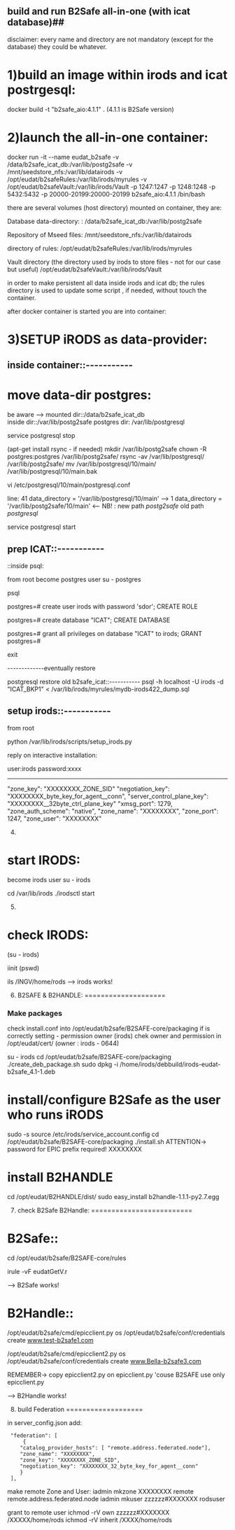 

## build and run B2Safe all-in-one (with icat database)##



disclaimer: every name and directory are not mandatory (except for the database) they could be whatever.

1)build an image within irods and icat postrgesql:
===============================================

docker build -t "b2safe_aio:4.1.1" .
(4.1.1 is B2Safe version)

2)launch the all-in-one container:
===============================

docker run -it --name eudat_b2safe  -v /data/b2safe_icat_db:/var/lib/postg2safe -v /mnt/seedstore_nfs:/var/lib/datairods -v /opt/eudat/b2safeRules:/var/lib/irods/myrules -v /opt/eudat/b2safeVault:/var/lib/irods/Vault -p 1247:1247 -p 1248:1248 -p 5432:5432 -p 20000-20199:20000-20199   b2safe_aio:4.1.1 /bin/bash


there are several volumes (host directory) mounted on container, they are:

Database data-directory:
<host path> : <container path>
/data/b2safe_icat_db:/var/lib/postg2safe

Repository of Mseed files:
/mnt/seedstore_nfs:/var/lib/datairods

directory of rules:
/opt/eudat/b2safeRules:/var/lib/irods/myrules

Vault directory (the directory used by irods to store files - not for our case but useful)
/opt/eudat/b2safeVault:/var/lib/irods/Vault

in order to make persistent all data inside irods and icat db;
the rules directory is used to update some script , if needed, without touch the container.

 after docker container is started you are into container:

3)SETUP iRODS as data-provider:
===============================

inside container::-----------
-----------------------------

move data-dir postgres:
======================
be aware --> 
mounted dir::/data/b2safe_icat_db  
inside dir::/var/lib/postg2safe 
postgres dir: /var/lib/postgresql

service postgresql  stop

(apt-get install rsync - if needed)
mkdir /var/lib/postg2safe
chown -R postgres:postgres /var/lib/postg2safe/
rsync -av /var/lib/postgresql/ /var/lib/postg2safe/
mv /var/lib/postgresql/10/main/ /var/lib/postgresql/10/main.bak

vi /etc/postgresql/10/main/postgresql.conf 

line:
41    data_directory = '/var/lib/postgresql/10/main'     --> 1 data_directory = '/var/lib/postg2safe/10/main'  <-- NB! : new path *postg2safe*  old path  *postgresql*




service postgresql start

prep ICAT::-----------
----------------------



::inside psql:

from root become postgres user
su - postgres

psql

postgres=# create user irods with password 'sdor';
CREATE ROLE

postgres=# create database "ICAT";
CREATE DATABASE

postgres=# grant all privileges on database "ICAT" to irods;
GRANT
postgres=# 

exit


-------------eventually restore


postgresql restore old b2safe_icat::-----------
psql -h localhost -U irods -d "ICAT_BKP1" <  /var/lib/irods/myrules/mydb-irods422_dump.sql




setup irods::-----------
------------------------
from root

python /var/lib/irods/scripts/setup_irods.py

reply on interactive installation:

user:irods password:xxxx 

-------------------------------------------
"zone_key": "XXXXXXXX_ZONE_SID"
"negotiation_key": "XXXXXXXX_byte_key_for_agent__conn",
"server_control_plane_key": "XXXXXXXX__32byte_ctrl_plane_key"
"xmsg_port": 1279,
"zone_auth_scheme": "native",
"zone_name": "XXXXXXXX",
"zone_port": 1247,
"zone_user": "XXXXXXXX"

4)
start IRODS:
===========

become irods user
su - irods

cd /var/lib/irods
./irodsctl start

5)
check IRODS:
=========================

(su - irods)

iinit
(pswd)

ils 
/INGV/home/rods
--> irods works!


6) B2SAFE & B2HANDLE:
====================

### Make packages

check install.conf into /opt/eudat/b2safe/B2SAFE-core/packaging if is correctly setting - permission owner (irods)
chek owner and permission in /opt/eudat/cert/ (owner : irods  - 0644)

su - irods
cd /opt/eudat/b2safe/B2SAFE-core/packaging
./create_deb_package.sh
sudo dpkg -i /home/irods/debbuild/irods-eudat-b2safe_4.1-1.deb


# install/configure B2Safe as the user who runs iRODS
sudo -s source /etc/irods/service_account.config
cd /opt/eudat/b2safe/B2SAFE-core/packaging
 ./install.sh
 ATTENTION-> password for EPIC prefix required! XXXXXXXX

# install B2HANDLE
cd /opt/eudat/B2HANDLE/dist/
 sudo easy_install b2handle-1.1.1-py2.7.egg


7) check B2Safe B2Handle:
=========================

# B2Safe::

cd /opt/eudat/b2safe/B2SAFE-core/rules

irule -vF eudatGetV.r

--> B2Safe works!


# B2Handle::

/opt/eudat/b2safe/cmd/epicclient.py os /opt/eudat/b2safe/conf/credentials create www.test-b2safe1.com

/opt/eudat/b2safe/cmd/epicclient2.py os /opt/eudat/b2safe/conf/credentials create www.Bella-b2safe3.com

REMEMBER-> copy epicclient2.py on epicclient.py 'couse B2SAFE use only epicclient.py 

--> B2Handle works!



8) build Federation
===================

in server_config.json add:


     "federation": [
         {
        "catalog_provider_hosts": [ "remote.address.federated.node"],
        "zone_name": "XXXXXXXX",
        "zone_key": "XXXXXXXX_ZONE_SID",
        "negotiation_key": "XXXXXXXX_32_byte_key_for_agent__conn"
        }
     ],



make remote Zone and User:
 iadmin mkzone XXXXXXXX remote remote.address.federated.node
 iadmin mkuser zzzzzz#XXXXXXX rodsuser

grant to remote user
 ichmod -rV own zzzzzz#XXXXXXX /XXXXX/home/rods
 ichmod -rV inherit /XXXX/home/rods




